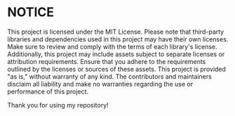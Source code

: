 # NOTICE

This project is licensed under the MIT License. Please note that third-party libraries and dependencies used in this project may have their own licenses. Make sure to review and comply with the terms of each library's license. Additionally, this project may include assets subject to separate licenses or attribution requirements. Ensure that you adhere to the requirements outlined by the licenses or sources of these assets. This project is provided "as is," without warranty of any kind. The contributors and maintainers disclaim all liability and make no warranties regarding the use or performance of this project.

Thank you for using my repository!

